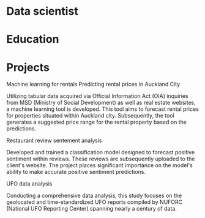 # Data scientist

# Education

# Projects
Machine learning for rentals
Predicting rental prices in Auckland City

Utilizing tabular data acquired via Official Information Act (OIA) inquiries from MSD (Ministry of Social Development) as well as real estate websites, a machine learning tool is developed. This tool aims to forecast rental prices for properties situated within Auckland city. Subsequently, the tool generates a suggested price range for the rental property based on the predictions.


Restaurant review sentement analysis

Developed and trained a classification model designed to forecast positive sentiment within reviews. These reviews are subsequently uploaded to the client's website. The project places significant importance on the model's ability to make accurate positive sentiment predictions.


UFO data analysis

Conducting a comprehensive data analysis, this study focuses on the geolocated and time-standardized UFO reports compiled by NUFORC (National UFO Reporting Center) spanning nearly a century of data.
